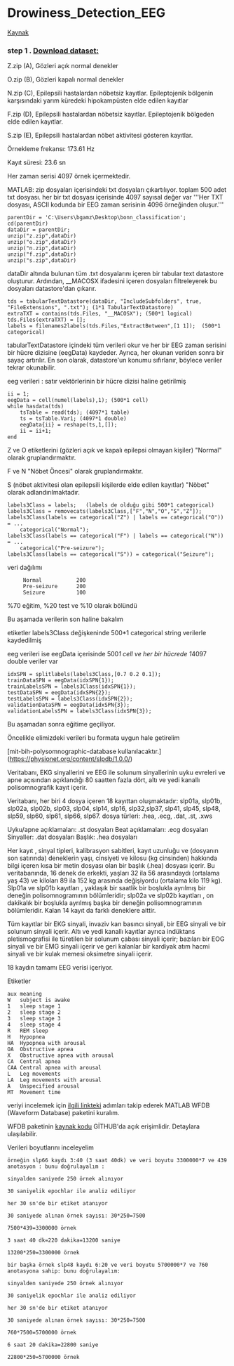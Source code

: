 # Drowiness_Detection_EEG

[Kaynak](https://www.mathworks.com/help/wavelet/ug/time-frequency-convolutional-network-for-eeg-data-classification.html)

### step 1 . [Download dataset:](https://www.upf.edu/web/ntsa/downloads/-/asset_publisher/xvT6E4pczrBw/content/2001-indications-of-nonlinear-deterministic-and-finite-dimensional-structures-in-time-series-of-brain-electrical-activity-dependence-on-recording-regi?inheritRedirect=false&redirect=https://www.upf.edu/web/ntsa/downloads?p_p_id%3D101_INSTANCE_xvT6E4pczrBw%26p_p_lifecycle%3D0%26p_p_state%3Dnormal%26p_p_mode%3Dview%26p_p_col_id%3Dcolumn-1%26p_p_col_count%3D1#.X5Ep-S337UI)

Z.zip (A), Gözleri açık normal denekler

O.zip (B), Gözleri kapalı normal denekler

N.zip (C), Epilepsili hastalardan nöbetsiz kayıtlar. Epileptojenik bölgenin karşısındaki yarım küredeki hipokampüsten elde edilen kayıtlar

F.zip (D), Epilepsili hastalardan nöbetsiz kayıtlar. Epileptojenik bölgeden elde edilen kayıtlar.  

S.zip (E), Epilepsili hastalardan nöbet aktivitesi gösteren kayıtlar.



Örnekleme frekansı: 173.61 Hz

Kayıt süresi: 23.6 sn

Her zaman serisi 4097 örnek içermektedir.

MATLAB:
zip dosyaları içerisindeki txt dosyaları çıkartılıyor. toplam 500 adet txt dosyası. her bir txt dosyası içerisinde 4097 sayısal değer var
'''Her TXT dosyası, ASCII kodunda bir EEG zaman serisinin 4096 örneğinden oluşur.'''
```
parentDir = 'C:\Users\bgamz\Desktop\bonn_classification';
cd(parentDir)
dataDir = parentDir;
unzip("z.zip",dataDir)
unzip("o.zip",dataDir)
unzip("n.zip",dataDir)
unzip("f.zip",dataDir)
unzip("s.zip",dataDir)
```
dataDir altında bulunan tüm .txt dosyalarını içeren bir tabular text datastore oluşturur. Ardından, __MACOSX ifadesini içeren dosyaları filtreleyerek bu dosyaları datastore'dan çıkarır. 

```
tds = tabularTextDatastore(dataDir, "IncludeSubfolders", true, "FileExtensions", ".txt"); (1*1 TabularTextDatastore)
extraTXT = contains(tds.Files, "__MACOSX"); (500*1 logical) 
tds.Files(extraTXT) = [];
labels = filenames2labels(tds.Files,"ExtractBetween",[1 1]);  (500*1 categorical)
```
tabularTextDatastore içindeki tüm verileri okur ve her bir EEG zaman serisini bir hücre dizisine (eegData) kaydeder. Ayrıca, her okunan veriden sonra bir sayaç artırılır. En son olarak, datastore'un konumu sıfırlanır, böylece veriler tekrar okunabilir. 

eeg verileri : satır vektörlerinin bir hücre dizisi haline getirilmiş
```
ii = 1;
eegData = cell(numel(labels),1); (500*1 cell)
while hasdata(tds)
    tsTable = read(tds); (4097*1 table)
    ts = tsTable.Var1; (4097*1 double)
    eegData{ii} = reshape(ts,1,[]);  
    ii = ii+1;
end
```
Z ve O etiketlerini (gözleri açık ve kapalı epilepsi olmayan kişiler) "Normal" olarak gruplandırmaktır. 

F ve N "Nöbet Öncesi" olarak gruplandırmaktır. 

S (nöbet aktivitesi olan epilepsili kişilerde elde edilen kayıtlar) "Nöbet" olarak adlandırılmaktadır.

```
labels3Class = labels;   (labels de olduğu gibi 500*1 categorical)
labels3Class = removecats(labels3Class,["F","N","O","S","Z"]);
labels3Class(labels == categorical("Z") | labels == categorical("O")) = ...
    categorical("Normal");
labels3Class(labels == categorical("F") | labels == categorical("N")) = ...
    categorical("Pre-seizure");
labels3Class(labels == categorical("S")) = categorical("Seizure");
```
veri dağılımı
```
     Normal           200 
     Pre-seizure      200 
     Seizure          100
```
%70 eğitim, %20 test ve %10 olarak bölündü

Bu aşamada verilerin son haline bakalım

etiketler labels3Class değişkeninde 500*1 categorical string verilerle kaydedilmiş

eeg verileri ise eegData içerisinde 500*1 cell ve her bir hücrede 1*4097 double veriler var 

```
idxSPN = splitlabels(labels3Class,[0.7 0.2 0.1]);
trainDataSPN = eegData(idxSPN{1});
trainLabelsSPN = labels3Class(idxSPN{1});
testDataSPN = eegData(idxSPN{2});
testLabelsSPN = labels3Class(idxSPN{2});
validationDataSPN = eegData(idxSPN{3});
validationLabelsSPN = labels3Class(idxSPN{3});
```
Bu aşamadan sonra eğitime geçiliyor.

Öncelikle elimizdeki verileri bu formata uygun hale getirelim

[mit-bih-polysomnographic-database kullanılacaktır.] (https://physionet.org/content/slpdb/1.0.0/)

Veritabanı, EKG sinyallerini ve EEG ile solunum sinyallerinin uyku evreleri ve apne açısından açıklandığı 80 saatten fazla dört, altı ve yedi kanallı polisomnografik kayıt içerir. 

Veritabanı, her biri 4 dosya içeren 18 kayıttan oluşmaktadır: slp01a, slp01b, slp02a, slp02b, slp03, slp04, slp14, slp16, slp32,slp37, slp41, slp45, slp48, slp59, slp60, slp61, slp66, slp67. dosya türleri: .hea, .ecg, .dat, .st, .xws

Uyku/apne açıklamaları: .st dosyaları
Beat açıklamaları: .ecg dosyaları
Sinyaller: .dat dosyaları
Başlık: .hea dosyaları

Her kayıt , sinyal tipleri, kalibrasyon sabitleri, kayıt uzunluğu ve (dosyanın son satırında) deneklerin yaşı, cinsiyeti ve kilosu (kg cinsinden) hakkında bilgi içeren kısa bir metin dosyası olan bir başlık (.hea) dosyası içerir. Bu veritabanında, 16 denek de erkekti, yaşları 32 ila 56 arasındaydı (ortalama yaş 43) ve kiloları 89 ila 152 kg arasında değişiyordu (ortalama kilo 119 kg). Slp01a ve slp01b kayıtları , yaklaşık bir saatlik bir boşlukla ayrılmış bir deneğin polisomnogramının bölümleridir; slp02a ve slp02b kayıtları , on dakikalık bir boşlukla ayrılmış başka bir deneğin polisomnogramının bölümleridir. Kalan 14 kayıt da farklı deneklere aittir.

Tüm kayıtlar bir EKG sinyali, invaziv kan basıncı sinyali, bir EEG sinyali ve bir solunum sinyali içerir. Altı ve yedi kanallı kayıtlar ayrıca indüktans pletismografisi ile türetilen bir solunum çabası sinyali içerir; bazıları bir EOG sinyali ve bir EMG sinyali içerir ve geri kalanlar bir kardiyak atım hacmi sinyali ve bir kulak memesi oksimetre sinyali içerir. 

18 kaydın tamamı EEG verisi içeriyor.

Etiketler
```
aux	meaning
W	subject is awake
1	sleep stage 1
2	sleep stage 2
3	sleep stage 3
4	sleep stage 4
R	REM sleep
H	Hypopnea
HA	Hypopnea with arousal
OA	Obstructive apnea
X	Obstructive apnea with arousal
CA	Central apnea
CAA	Central apnea with arousal
L	Leg movements
LA	Leg movements with arousal
A	Unspecified arousal
MT	Movement time
```

veriyi incelemek için [ilgili linkteki](https://physionet.org/content/wfdb-matlab/0.10.0/) adımları takip ederek MATLAB WFDB (Waveform Database) paketini kuralım.

WFDB paketinin [kaynak kodu](https://github.com/ikarosilva/wfdb-app-toolbox) GİTHUB'da açık erişimlidir. Detaylara ulaşılabilir.

Verileri boyutlarını inceleyelim
```
örneğin slp66 kaydı 3:40 (3 saat 40dk) ve veri boyutu 3300000*7 ve 439 anotasyon : bunu doğrulayalım :

sinyalden saniyede 250 örnek alınıyor

30 saniyelik epochlar ile analiz ediliyor

her 30 sn'de bir etiket atanıyor

30 saniyede alınan örnek sayısı: 30*250=7500

7500*439=3300000 örnek

3 saat 40 dk=220 dakika=13200 saniye

13200*250=3300000 örnek
```
```
bir başka örnek slp48 kaydı 6:20 ve veri boyutu 5700000*7 ve 760 anotasyona sahip: bunu doğrulayalım:

sinyalden saniyede 250 örnek alınıyor

30 saniyelik epochlar ile analiz ediliyor

her 30 sn'de bir etiket atanıyor

30 saniyede alınan örnek sayısı: 30*250=7500

760*7500=5700000 örnek

6 saat 20 dakika=22800 saniye

22800*250=5700000 örnek 

```





